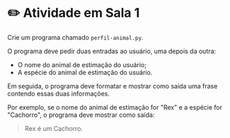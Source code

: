 # ✏️ Atividade em Sala 1

Crie um programa chamado `perfil-animal.py`.

O programa deve pedir duas entradas ao usuário, uma depois da outra: 

* O nome do animal de estimação do usuário;
* A espécie do animal de estimação do usuário.

Em seguida, o programa deve formatar e mostrar como saída uma frase contendo essas duas informações.

Por exemplo, se o nome do animal de estimação for "Rex" e a espécie for "Cachorro", o programa deve mostrar como saída: 

> Rex é um Cachorro.
